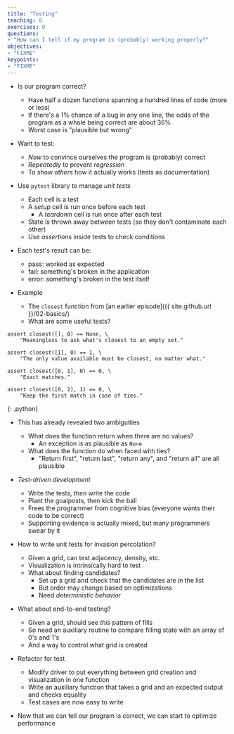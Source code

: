 ```yaml
---
title: "Testing"
teaching: 0
exercises: 0
questions:
- "How can I tell if my program is (probably) working properly?"
objectives:
- "FIXME"
keypoints:
- "FIXME"
---
```


* Is our program correct?
  * Have half a dozen functions spanning a hundred lines of code (more or less)
  * If there's a 1% chance of a bug in any one line, the odds of the program as a whole being correct are about 36%
  * Worst case is "plausible but wrong"

* Want to test:
  * *Now* to convince ourselves the program is (probably) correct
  * *Repeatedly* to prevent *regression*
  * To show *others* how it actually works (tests as documentation)

* Use `pytest` library to manage *unit tests*
  * Each cell is a test
  * A *setup* cell is run once before each test
    * A *teardown* cell is run once after each test
  * State is thrown away between tests (so they don't contaminate each other)
  * Use *assertions* inside tests to check conditions

* Each test's result can be:
  * pass: worked as expected
  * fail: something's broken in the application
  * error: something's broken in the test itself

* Example
  * The `closest` function from [an earlier episode]({{ site.github.url }}/02-basics/)
  * What are some useful tests?

~~~
assert closest([], 0) == None, \
    "Meaningless to ask what's closest to an empty set."

assert closest([1], 0) == 1, \
    "The only value available must be closest, no matter what."

assert closest([0, 1], 0) == 0, \
    "Exact matches."

assert closest([0, 2], 1) == 0, \
    "Keep the first match in case of ties."
~~~
{: .python}

* This has already revealed two ambiguities
  * What does the function return when there are no values?
    * An exception is as plausible as `None`
  * What does the function do when faced with ties?
    * "Return first", "return last", "return any", and "return all" are all plausible

* *Test-driven development*
  * Write the tests, *then* write the code
  * Plant the goalposts, then kick the ball
  * Frees the programmer from cognitive bias (everyone wants their code to be correct)
  * Supporting evidence is actually mixed, but many programmers swear by it

* How to write unit tests for invasion percolation?
  * Given a grid, can test adjacency, density, etc.
  * Visualization is intrinsically hard to test
  * What about finding candidates?
    * Set up a grid and check that the candidates are in the list
    * But order may change based on optimizations
    * Need *deterministic behavior*

* What about end-to-end testing?
  * Given a grid, should see *this* pattern of fills
  * So need an auxiliary routine to compare filling state with an array of 0's and 1's
  * And a way to control what grid is created

* Refactor for test
  * Modify driver to put everything between grid creation and visualization in one function
  * Write an auxiliary function that takes a grid and an expected output and checks equality
  * Test cases are now easy to write

* Now that we can tell our program is correct, we can start to optimize performance
